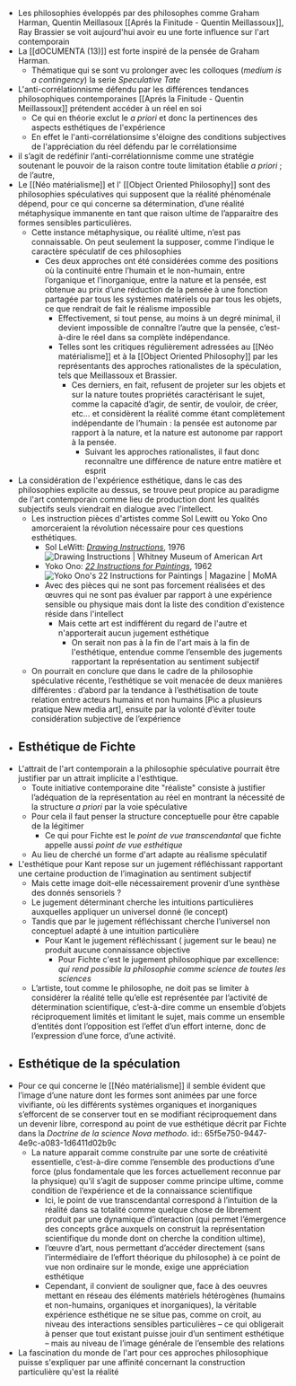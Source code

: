 - Les philosophies éveloppés par des philosophes comme Graham Harman, Quentin Meillasoux [[Aprés la Finitude - Quentin Meillassoux]], Ray Brassier se voit aujourd'hui avoir eu une forte influence sur l'art contemporain
- La [[dOCUMENTA (13)]] est forte inspiré de la pensée de Graham Harman.
	- Thématique qui se sont vu prolonger avec les colloques (*medium is a contingency*) la serie *Speculative Tate*
- L'anti-corrélationnisme défendu par les différences tendances philosophiques contemporaines [[Aprés la Finitude - Quentin Meillassoux]] prétendent accéder à un réel en soi
	- Ce qui en théorie exclut le *a priori* et donc la pertinences des aspects esthétiques de l'expérience
	- En effet le l'anti-corrélationsime s'éloigne des conditions subjectives de l'appréciation du réel défendu par le corrélationsime
- il s’agit de redéfinir l’anti-corrélationnisme comme une stratégie soutenant le pouvoir de la raison contre toute limitation établie *a priori* ;
  de l’autre,
- Le [[Néo matérialisme]] et l' [[Object Oriented Philosophy]] sont des philosophies spéculatives qui supposent que la réalité phénoménale dépend, pour ce qui concerne sa détermination, d’une réalité métaphysique immanente en tant que raison ultime de l’apparaitre des formes sensibles particulières.
	- Cette instance métaphysique, ou réalité ultime, n’est pas connaissable. On peut seulement la supposer, comme l’indique le caractère spéculatif de ces philosophies
		- Ces deux approches ont été considérées comme des positions où la continuité entre l’humain et le non-humain, entre l’organique et l’inorganique, entre la nature et la pensée, est obtenue au prix d’une réduction de la pensée à une fonction partagée par tous les systèmes matériels ou par tous les objets, ce que rendrait de fait le réalisme impossible
			- Effectivement, si tout pense, au moins à un degré minimal, il devient impossible de connaître l’autre que la pensée, c’est-à-dire le réel dans sa complète indépendance.
			- Telles sont les critiques régulièrement adressées au [[Néo matérialisme]] et à la [[Object Oriented Philosophy]] par les représentants des approches rationalistes de la spéculation, tels que Meillassoux et Brassier.
				- Ces derniers, en fait, refusent de projeter sur les objets et sur la nature toutes propriétés caractérisant le sujet, comme la capacité d’agir, de sentir, de vouloir, de créer, etc... et considèrent la réalité comme étant complètement indépendante de l’humain : la pensée est autonome par rapport à la nature, et la nature est autonome par rapport à la pensée.
					- Suivant les approches rationalistes, il faut donc reconnaître une différence de nature entre matière et esprit
- La considération de l'expérience esthétique,  dans le cas des philosophies explicite au dessus, se trouve peut propice au paradigme de l'art contemporain comme lieu de production dont les qualités subjectifs seuls viendrait en dialogue avec l'intellect.
	- Les instruction pièces d'artistes comme Sol Lewitt ou Yoko Ono amorceraient la révolution nécessaire pour ces questions esthétiques.
		- Sol LeWitt: [*Drawing Instructions*](https://whitney.org/education/families/kids-art-challenge/sol-lewitt), 1976 ![Drawing Instructions | Whitney Museum of American Art](https://whitneymedia.org/assets/image/822825/large_WMAA_PROGRAMMED_06_PS_SM.jpg)
		- Yoko Ono: [*22 Instructions for Paintings*](https://www.moma.org/magazine/articles/61), 1962  ![Yoko Ono's 22 Instructions for Paintings | Magazine | MoMA](https://www.moma.org/d/assets/W1siZiIsIjIwMTkvMDQvMjUvN3ZxdTJhZzdmb18zMDAxMzU4ODRfdncxMjZfUklDUl9QcmVzc19Vc2UuanBnIl0sWyJwIiwiY29udmVydCIsIi1xdWFsaXR5IDkwIC1yZXNpemUgMTE4NHg4ODhcdTAwM2UiXV0/300135884_vw126_RICR-Press%20Use.jpg?sha=ea63d2bc0d10e020)
		- Avec des pièces qui ne sont pas forcement réalisées et des œuvres qui ne sont pas évaluer par rapport à une expérience sensible ou physique mais dont la liste des condition d'existence réside dans l'intellect
			- Mais cette art est indifférent du regard de l'autre et n'apporterait aucun jugement esthétique
				- On serait non pas à la fin de l'art mais à la fin de l'esthétique, entendue comme l’ensemble des jugements rapportant
				  la représentation au sentiment subjectif
	- On pourrait en conclure que dans le cadre de la philosophie spéculative récente, l’esthétique se voit menacée de deux manières différentes : d’abord par la tendance à l’esthétisation de toute relation entre acteurs humains et non humains [Pic a plusieurs pratique New media art], ensuite par la volonté d’éviter toute considération subjective de l’expérience
- ## Esthétique de Fichte
- L'attrait de l'art contemporain a la philosophie spéculative pourrait être justifier par un attrait implicite a l'esthtique.
	- Toute initiative contemporaine dite "réaliste" consiste à justifier l’adéquation de la représentation au réel en montrant la nécessité de la structure *a priori* par la voie spéculative
	- Pour cela il faut penser la structure conceptuelle pour être capable de la légitimer
		- Ce qui pour Fichte est le *point de vue transcendantal* que fichte appelle aussi *point de vue esthétique*
	- Au lieu de cherché un forme d'art adapte au réalisme spéculatif
- L'esthétique pour Kant repose sur un jugement réfléchissant rapportant une certaine production de l’imagination au sentiment subjectif
	- Mais cette image doit-elle nécessairement provenir d’une synthèse des donnés sensoriels ?
	- Le jugement déterminant cherche les intuitions particulières
	  auxquelles appliquer un universel donné (le concept)
	- Tandis que par le jugement réfléchissant cherche l’universel non conceptuel adapté à une intuition particulière
		- Pour Kant le jugement réfléchissant ( jugement sur le beau) ne produit aucune connaissance objective
			- Pour Fichte c'est le jugement philosophique par excellence: *qui rend possible la philosophie comme science de toutes les sciences*
	- L’artiste, tout comme le philosophe, ne doit pas se limiter à considérer
	  la réalité telle qu’elle est représentée par l’activité de détermination
	  scientifique, c’est-à-dire comme un ensemble d’objets réciproquement
	  limités et limitant le sujet, mais comme un ensemble d’entités dont
	  l’opposition
	  est l’effet d’un effort interne, donc de l’expression d’une force,
	  d’une activité.
- ## Esthétique de la spéculation
- Pour ce qui concerne le [[Néo matérialisme]] il semble évident que l’image d’une nature dont les formes sont animées par une force vivifiante, où les différents systèmes organiques et inorganiques s’efforcent de se conserver tout en se modifiant réciproquement dans un devenir libre, correspond au point de vue esthétique décrit par Fichte dans la *Doctrine de la science Nova methodo*.
  id:: 65f5e750-9447-4e9c-a083-1d6411d02b9c
	- La nature apparait comme construite par une sorte de créativité essentielle, c’est-à-dire comme l’ensemble des productions d’une force (plus fondamentale que les forces actuellement reconnue par la physique) qu’il s’agit de supposer comme principe ultime, comme condition de l’expérience et de la connaissance scientifique
		- Ici, le point de vue transcendantal correspond à l’intuition de la réalité dans sa totalité comme quelque chose de librement produit par une dynamique d’interaction (qui permet l’émergence des concepts grâce auxquels on construit la représentation scientifique du monde dont on cherche la condition ultime),
		- l’œuvre d’art, nous permettant d’accéder directement (sans l’intermédiaire de l’effort théorique du philosophe) à ce point de vue non ordinaire sur le monde, exige une appréciation esthétique
		- Cependant, il convient de
		  souligner que, face à des oeuvres mettant en réseau des éléments matériels hétérogènes (humains et non-humains, organiques et inorganiques), la véritable expérience esthétique ne se situe pas, comme on croit, au niveau
		  des interactions sensibles particulières – ce qui obligerait à penser que tout existant puisse jouir d’un sentiment esthétique – mais au niveau de l’image générale de l’ensemble des relations
- La fascination du monde de l'art pour ces approches philosophique puisse s'expliquer par une affinité concernant la construction particulière qu'est la réalité